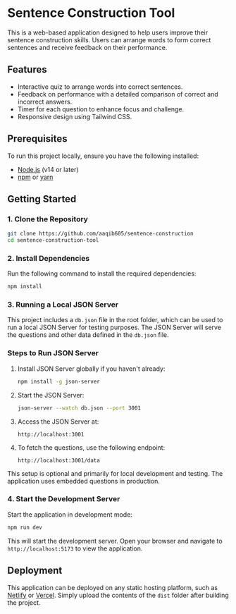 # Sentence Construction Tool

This is a web-based application designed to help users improve their sentence construction skills. Users can arrange words to form correct sentences and receive feedback on their performance.

## Features

- Interactive quiz to arrange words into correct sentences.
- Feedback on performance with a detailed comparison of correct and incorrect answers.
- Timer for each question to enhance focus and challenge.
- Responsive design using Tailwind CSS.

## Prerequisites

To run this project locally, ensure you have the following installed:

- [Node.js](https://nodejs.org/) (v14 or later)
- [npm](https://www.npmjs.com/) or [yarn](https://yarnpkg.com/)

## Getting Started

### 1. Clone the Repository

```bash
git clone https://github.com/aaqib605/sentence-construction
cd sentence-construction-tool
```

### 2. Install Dependencies

Run the following command to install the required dependencies:

```bash
npm install
```

### 3. Running a Local JSON Server

This project includes a `db.json` file in the root folder, which can be used to run a local JSON Server for testing purposes. The JSON Server will serve the questions and other data defined in the `db.json` file.

### Steps to Run JSON Server

1. Install JSON Server globally if you haven't already:

   ```bash
   npm install -g json-server
   ```

2. Start the JSON Server:

   ```bash
   json-server --watch db.json --port 3001
   ```

3. Access the JSON Server at:

   ```
   http://localhost:3001
   ```

4. To fetch the questions, use the following endpoint:
   ```
   http://localhost:3001/data
   ```

This setup is optional and primarily for local development and testing. The application uses embedded questions in production.

### 4. Start the Development Server

Start the application in development mode:

```bash
npm run dev
```

This will start the development server. Open your browser and navigate to `http://localhost:5173` to view the application.

## Deployment

This application can be deployed on any static hosting platform, such as [Netlify](https://www.netlify.com/) or [Vercel](https://vercel.com/). Simply upload the contents of the `dist` folder after building the project.
